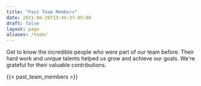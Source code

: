 ```yaml
---
title: "Past Team Members"
date: 2021-06-28T13:44:37-05:00
draft: false
layout: page
aliases: /team/
---
```


Get to know the incredible people who were part of our team before. Their hard work and unique talents helped us grow and achieve our goals. We're grateful for their valuable contributions.

<div class ="picture-grid">
{{< past_team_members >}}
</div>
